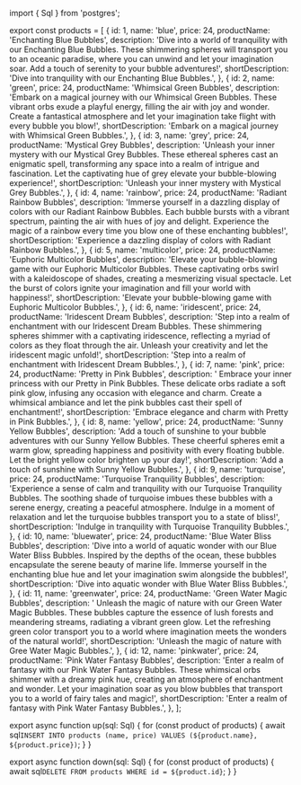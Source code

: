 import { Sql } from 'postgres';

export const products = [
  {
    id: 1,
    name: 'blue',
    price: 24,
    productName: 'Enchanting Blue Bubbles',
    description:
      'Dive into a world of tranquility with our Enchanting Blue Bubbles. These shimmering spheres will transport you to an oceanic paradise, where you can unwind and let your imagination soar. Add a touch of serenity to your bubble adventures!',
    shortDescription: 'Dive into tranquility with our Enchanting Blue Bubbles.',
  },
  {
    id: 2,
    name: 'green',
    price: 24,
    productName: 'Whimsical Green Bubbles',
    description:
      'Embark on a magical journey with our Whimsical Green Bubbles. These vibrant orbs exude a playful energy, filling the air with joy and wonder. Create a fantastical atmosphere and let your imagination take flight with every bubble you blow!',
    shortDescription:
      'Embark on a magical journey with Whimsical Green Bubbles.',
  },
  {
    id: 3,
    name: 'grey',
    price: 24,
    productName: 'Mystical Grey Bubbles',
    description:
      'Unleash your inner mystery with our Mystical Grey Bubbles. These ethereal spheres cast an enigmatic spell, transforming any space into a realm of intrigue and fascination. Let the captivating hue of grey elevate your bubble-blowing experience!',
    shortDescription: 'Unleash your inner mystery with Mystical Grey Bubbles.',
  },
  {
    id: 4,
    name: 'rainbow',
    price: 24,
    productName: 'Radiant Rainbow Bubbles',
    description:
      'Immerse yourself in a dazzling display of colors with our Radiant Rainbow Bubbles. Each bubble bursts with a vibrant spectrum, painting the air with hues of joy and delight. Experience the magic of a rainbow every time you blow one of these enchanting bubbles!',
    shortDescription:
      'Experience a dazzling display of colors with Radiant Rainbow Bubbles.',
  },
  {
    id: 5,
    name: 'multicolor',
    price: 24,
    productName: 'Euphoric Multicolor Bubbles',
    description:
      'Elevate your bubble-blowing game with our Euphoric Multicolor Bubbles. These captivating orbs swirl with a kaleidoscope of shades, creating a mesmerizing visual spectacle. Let the burst of colors ignite your imagination and fill your world with happiness!',
    shortDescription:
      'Elevate your bubble-blowing game with Euphoric Multicolor Bubbles.',
  },
  {
    id: 6,
    name: 'iridescent',
    price: 24,
    productName: 'Iridescent Dream Bubbles',
    description:
      'Step into a realm of enchantment with our Iridescent Dream Bubbles. These shimmering spheres shimmer with a captivating iridescence, reflecting a myriad of colors as they float through the air. Unleash your creativity and let the iridescent magic unfold!',
    shortDescription:
      'Step into a realm of enchantment with Iridescent Dream Bubbles.',
  },
  {
    id: 7,
    name: 'pink',
    price: 24,
    productName: 'Pretty in Pink Bubbles',
    description:
      ' Embrace your inner princess with our Pretty in Pink Bubbles. These delicate orbs radiate a soft pink glow, infusing any occasion with elegance and charm. Create a whimsical ambiance and let the pink bubbles cast their spell of enchantment!',
    shortDescription: 'Embrace elegance and charm with Pretty in Pink Bubbles.',
  },
  {
    id: 8,
    name: 'yellow',
    price: 24,
    productName: 'Sunny Yellow Bubbles',
    description:
      'Add a touch of sunshine to your bubble adventures with our Sunny Yellow Bubbles. These cheerful spheres emit a warm glow, spreading happiness and positivity with every floating bubble. Let the bright yellow color brighten up your day!',
    shortDescription: 'Add a touch of sunshine with Sunny Yellow Bubbles.',
  },
  {
    id: 9,
    name: 'turquoise',
    price: 24,
    productName: 'Turquoise Tranquility Bubbles',
    description:
      'Experience a sense of calm and tranquility with our Turquoise Tranquility Bubbles. The soothing shade of turquoise imbues these bubbles with a serene energy, creating a peaceful atmosphere. Indulge in a moment of relaxation and let the turquoise bubbles transport you to a state of bliss!',
    shortDescription:
      'Indulge in tranquility with Turquoise Tranquility Bubbles.',
  },
  {
    id: 10,
    name: 'bluewater',
    price: 24,
    productName: 'Blue Water Bliss Bubbles',
    description:
      'Dive into a world of aquatic wonder with our Blue Water Bliss Bubbles. Inspired by the depths of the ocean, these bubbles encapsulate the serene beauty of marine life. Immerse yourself in the enchanting blue hue and let your imagination swim alongside the bubbles!',
    shortDescription: 'Dive into aquatic wonder with Blue Water Bliss Bubbles.',
  },
  {
    id: 11,
    name: 'greenwater',
    price: 24,
    productName: 'Green Water Magic Bubbles',
    description:
      ' Unleash the magic of nature with our Green Water Magic Bubbles. These bubbles capture the essence of lush forests and meandering streams, radiating a vibrant green glow. Let the refreshing green color transport you to a world where imagination meets the wonders of the natural world!',
    shortDescription:
      'Unleash the magic of nature with Gree Water Magic Bubbles.',
  },
  {
    id: 12,
    name: 'pinkwater',
    price: 24,
    productName: 'Pink Water Fantasy Bubbles',
    description:
      'Enter a realm of fantasy with our Pink Water Fantasy Bubbles. These whimsical orbs shimmer with a dreamy pink hue, creating an atmosphere of enchantment and wonder. Let your imagination soar as you blow bubbles that transport you to a world of fairy tales and magic!',
    shortDescription:
      'Enter a realm of fantasy with Pink Water Fantasy Bubbles.',
  },
];

export async function up(sql: Sql) {
  for (const product of products) {
    await sql`
    INSERT INTO products
      (name, price)
    VALUES
      (${product.name}, ${product.price})
    `;
  }
}

export async function down(sql: Sql) {
  for (const product of products) {
    await sql`
      DELETE FROM products WHERE id = ${product.id}
    `;
  }
}
